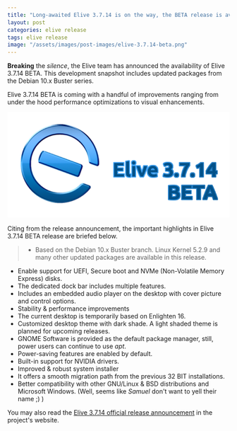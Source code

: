 ```yaml
---
title: "Long-awaited Elive 3.7.14 is on the way, the BETA release is available now"
layout: post
categories: elive release
tags: elive release
image: "/assets/images/post-images/elive-3.7.14-beta.png"
---
```


**Breaking** the *silence*, the Elive team has announced the availability of Elive 3.7.14 BETA. This development snapshot includes updated packages from the Debian 10.x Buster series.

Elive 3.7.14 BETA is coming with a handful of improvements ranging from under the hood performance optimizations to visual enhancements.

![Elive 3.7.14 Banner](/assets/images/post-images/elive-3.7.14-beta.png)

Citing from the release announcement, the important highlights in Elive 3.7.14 BETA release are briefed below.
> - Based on the Debian 10.x Buster branch. Linux Kernel 5.2.9 and many other updated packages are available in this release.
- Enable support for UEFI, Secure boot and NVMe (Non-Volatile Memory Express) disks.
- The dedicated dock bar includes multiple features.
- Includes an embedded audio player on the desktop with cover picture and control options.
- Stability & performance improvements
- The current desktop is temporarily based on Enlighten 16.
- Customized desktop theme with dark shade. A light shaded theme is planned for upcoming releases.
- GNOME Software is provided as the default package manager, still, power users can continue to use *apt*.
- Power-saving features are enabled by default.
- Built-in support for NVIDIA drivers.
- Improved & robust system installer
- It offers a smooth migration path from the previous 32 BIT installations.
- Better compatibility with other GNU/Linux & BSD distributions and Microsoft Windows. (Well, seems like *Samuel* don't want to yell their name ;) )

You may also read the [Elive 3.7.14 official release announcement](https://www.elivecd.org/news/releases/beta/elive-3-7-14-beta-released-64-bit/) in the project's website.
